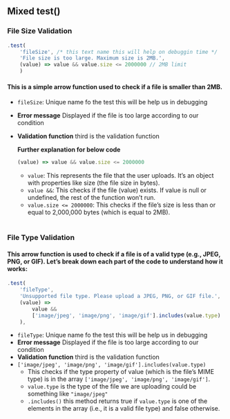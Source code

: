  
## Mixed test()

### File Size Validation
```js
.test(
    'fileSize', /* this text name this will help on debuggin time */
    'File size is too large. Maximum size is 2MB.',
    (value) => value && value.size <= 2000000 // 2MB limit
    )
``` 

#### This is a simple arrow function used to check if a file is smaller than 2MB. 
- `fileSize`: Unique name fo the test this will be help us in debugging
- **Error message** Displayed if the file is too large according to our condition
- **Validation function** third is the validation function

    **Further explanation for below code**
    ```js
    (value) => value && value.size <= 2000000
    ```
    - `value`: This represents the file that the user uploads. It’s an object with properties like size (the file size in bytes).
    - `value &&`: This checks if the file (value) exists. If value is null or undefined, the rest of the function won’t run.
    - `value.size <= 2000000`: This checks if the file’s size is less than or equal to 2,000,000 bytes (which is equal to 2MB). <br> <br>

### File Type Validation
#### This arrow function is used to check if a file is of a valid type (e.g., JPEG, PNG, or GIF). Let’s break down each part of the code to understand how it works:

```js
.test(
    'fileType',
    'Unsupported file type. Please upload a JPEG, PNG, or GIF file.',
    (value) =>
        value &&
        ['image/jpeg', 'image/png', 'image/gif'].includes(value.type)
    ),
``` 
- `fileType`: Unique name fo the test this will be help us in debugging
- **Error message** Displayed if the file is too large according to our condition
- **Validation function** third is the validation function
- `['image/jpeg', 'image/png', 'image/gif'].includes(value.type)`
    - This checks if the type property of value (which is the file’s MIME type) is in the array `['image/jpeg', 'image/png', 'image/gif']`.
    - `value.type` is the type of the file we are uploading could be something like `"image/jpeg"`
    - `.includes()` this method returns true if `value.type` is one of the elements in the array (i.e., it is a valid file type) and false otherwise.
